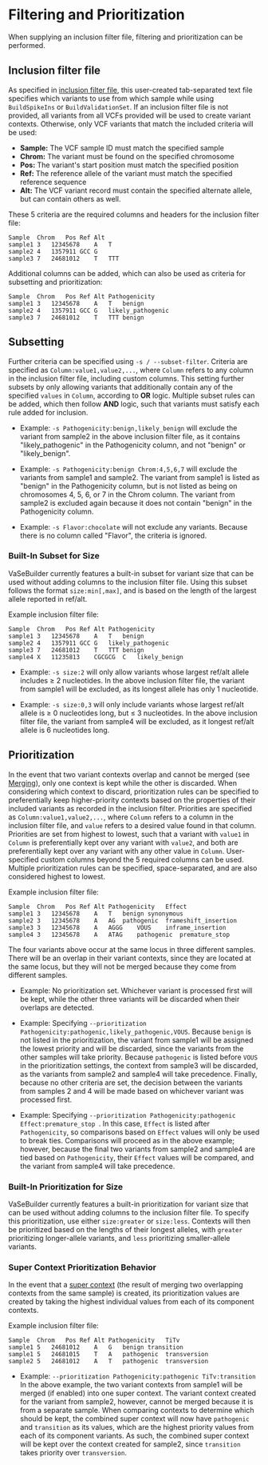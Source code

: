 # Filtering and Prioritization

When supplying an inclusion filter file, filtering and prioritization can be performed.

## Inclusion filter file
As specified in [inclusion filter file](input_file_formats.md#inclusion-filter-file), this user-created tab-separated text file specifies which variants to use from which sample while using `BuildSpikeIns` or `BuildValidationSet`. If an inclusion filter file is not provided, all variants from all VCFs provided will be used to create variant contexts. Otherwise, only VCF variants that match the included criteria will be used:

- __Sample:__ The VCF sample ID must match the specified sample
- __Chrom:__ The variant must be found on the specified chromosome
- __Pos:__ The variant's start position must match the specified position
- __Ref:__ The reference allele of the variant must match the specified reference sequence
- __Alt:__ The VCF variant record must contain the specified alternate allele, but can contain others as well.

These 5 criteria are the required columns and headers for the inclusion filter file:

```text
Sample	Chrom	Pos	Ref	Alt
sample1	3	12345678	A	T
sample2	4	1357911	GCC	G
sample3	7	24681012	T	TTT
```

Additional columns can be added, which can also be used as criteria for subsetting and prioritization:

```text
Sample	Chrom	Pos	Ref	Alt	Pathogenicity
sample1	3	12345678	A	T	benign
sample2	4	1357911	GCC	G	likely_pathogenic
sample3	7	24681012	T	TTT	benign
```


## Subsetting
Further criteria can be specified using `-s / --subset-filter`. Criteria are specified as `Column:value1,value2,...`, where `Column` refers to any column in the inclusion filter file, including custom columns. This setting further subsets by only allowing variants that additionally contain any of the specified `values` in `Column`, according to __OR__ logic. Multiple subset rules can be added, which then follow __AND__ logic, such that variants must satisfy each rule added for inclusion.

* Example: `-s Pathogenicity:benign,likely_benign` will exclude the variant from sample2 in the above inclusion filter file, as it contains "likely\_pathogenic" in the Pathogenicity column, and not "benign" or "likely\_benign".

* Example: `-s Pathogenicity:benign Chrom:4,5,6,7` will exclude the variants from sample1 and sample2. The variant from sample1 is listed as "benign" in the Pathogenicity column, but is not listed as being on chromosomes 4, 5, 6, or 7 in the Chrom column. The variant from sample2 is excluded again because it does not contain "benign" in the Pathogenicity column.

* Example: `-s Flavor:chocolate` will not exclude any variants. Because there is no column called "Flavor", the criteria is ignored.

### Built-In Subset for Size
VaSeBuilder currently features a built-in subset for variant size that can be used without adding columns to the inclusion filter file. Using this subset follows the format `size:min[,max]`, and is based on the length of the largest allele reported in ref/alt.

Example inclusion filter file:

```text
Sample	Chrom	Pos	Ref	Alt	Pathogenicity
sample1	3	12345678	A	T	benign
sample2	4	1357911	GCC	G	likely_pathogenic
sample3	7	24681012	T	TTT	benign
sample4	X	11235813	CGCGCG	C	likely_benign
```

* Example: `-s size:2` will only allow variants whose largest ref/alt allele includes &ge; 2 nucleotides. In the above inclusion filter file, the variant from sample1 will be excluded, as its longest allele has only 1 nucleotide.

* Example: `-s size:0,3` will only include variants whose largest ref/alt allele is &ge; 0 nucleotides long, but &le; 3 nucleotides. In the above inclusion filter file, the variant from sample4 will be excluded, as it longest ref/alt allele is 6 nucleotides long.

## Prioritization
In the event that two variant contexts overlap and cannot be merged (see [Merging](contexts.md#merging)), only one context is kept while the other is discarded. When considering which context to discard, prioritization rules can be specified to preferentially keep higher-priority contexts based on the properties of their included variants as recorded in the inclusion filter. Priorities are specified as `Column:value1,value2,...`, where `Column` refers to a column in the inclusion filter file, and `value` refers to a desired value found in that column. Priorities are set from highest to lowest, such that a variant with `value1` in `Column` is preferentially kept over any variant with `value2`, and both are preferentially kept over any variant with any other value in `Column`. User-specified custom columns beyond the 5 required columns can be used. Multiple prioritization rules can be specified, space-separated, and are also considered highest to lowest.

Example inclusion filter file:

```text
Sample	Chrom	Pos	Ref	Alt	Pathogenicity	Effect
sample1	3	12345678	A	T	benign synonymous
sample2	3	12345678	A	AG	pathogenic	frameshift_insertion
sample3	3	12345678	A	AGGG	VOUS	inframe_insertion
sample4	3	12345678	A	ATAG	pathogenic	premature_stop
```

The four variants above occur at the same locus in three different samples. There will be an overlap in their variant contexts, since they are located at the same locus, but they will not be merged because they come from different samples.

* Example: No prioritization set. Whichever variant is processed first will be kept, while the other three variants will be discarded when their overlaps are detected.

* Example: Specifying `--prioritization Pathogenicity:pathogenic,likely_pathogenic,VOUS`. Because `benign` is not listed in the prioritization, the variant from sample1 will be assigned the lowest priority and will be discarded, since the variants from the other samples will take priority. Because `pathogenic` is listed before `VOUS` in the prioritization settings, the context from sample3 will be discarded, as the variants from sample2 and sample4 will take precedence. Finally, because no other criteria are set, the decision between the variants from samples 2 and 4 will be made based on whichever variant was processed first.

* Example: Specifying `--prioritization Pathogenicity:pathogenic Effect:premature_stop `. In this case, `Effect` is listed after `Pathogenicity`, so comparisons based on `Effect` values will only be used to break ties. Comparisons will proceed as in the above example; however, because the final two variants from sample2 and sample4 are tied based on `Pathogenicity`, their `Effect` values will be compared, and the variant from sample4 will take precedence.

### Built-In Prioritization for Size
VaSeBuilder currently features a built-in prioritization for variant size that can be used without adding columns to the inclusion filter file. To specify this prioritization, use either `size:greater` or `size:less`. Contexts will then be prioritized based on the lengths of their longest alleles, with `greater` prioritizing longer-allele variants, and `less` prioritizing smaller-allele variants.

### Super Context Prioritization Behavior
In the event that a [super context](contexts.md#super-context) (the result of merging two overlapping contexts from the same sample) is created, its prioritization values are created by taking the highest individual values from each of its component contexts.

Example inclusion filter file:

```text
Sample	Chrom	Pos	Ref	Alt	Pathogenicity	TiTv
sample1	5	24681012	A	G	benign transition
sample1	5	24681015	T	A	pathogenic	transversion
sample2	5	24681012	A	T	pathogenic	transversion
```

* Example: `--prioritization Pathogenicity:pathogenic TiTv:transition` In the above example, the two variant contexts from sample1 will be merged (if enabled) into one super context. The variant context created for the variant from sample2, however, cannot be merged because it is from a separate sample. When comparing contexts to determine which should be kept, the combined super context will now have `pathogenic` and `transition` as its values, which are the highest priority values from each of its component variants. As such, the combined super context will be kept over the context created for sample2, since `transition` takes priority over `transversion`.